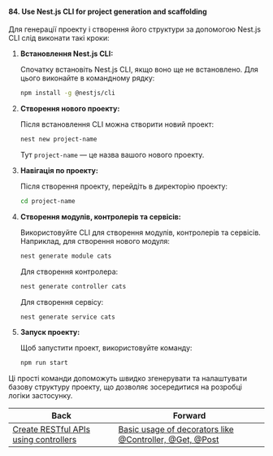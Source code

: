 #### 84. Use Nest.js CLI for project generation and scaffolding

Для генерації проекту і створення його структури за допомогою Nest.js CLI слід виконати такі кроки:

1. **Встановлення Nest.js CLI:** 

   Спочатку встановіть Nest.js CLI, якщо воно ще не встановлено. Для цього виконайте в командному рядку:

   ```bash
   npm install -g @nestjs/cli
   ```

2. **Створення нового проекту:**

   Після встановлення CLI можна створити новий проект:

   ```bash
   nest new project-name
   ```

   Тут `project-name` — це назва вашого нового проекту.

3. **Навігація по проекту:**

   Після створення проекту, перейдіть в директорію проекту:

   ```bash
   cd project-name
   ```

4. **Створення модулів, контролерів та сервісів:**

   Використовуйте CLI для створення модулів, контролерів та сервісів. Наприклад, для створення нового модуля:

   ```bash
   nest generate module cats
   ```

   Для створення контролера:

   ```bash
   nest generate controller cats
   ```

   Для створення сервісу:

   ```bash
   nest generate service cats
   ```

5. **Запуск проекту:**

   Щоб запустити проект, використовуйте команду:

   ```bash
   npm run start
   ```

Ці прості команди допоможуть швидко згенерувати та налаштувати базову структуру проекту, що дозволяє зосередитися на розробці логіки застосунку.

| Back | Forward |
|---|---|
| [Create RESTful APIs using controllers](/ua/junior/nestjs/create-restful-apis-using-controllers.md)  | [Basic usage of decorators like @Controller, @Get, @Post](/ua/junior/nestjs/basic-usage-of-decorators-like-controller-and-others.md) |